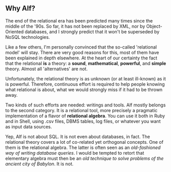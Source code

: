 ## Why Alf?

The end of the relational era has been predicted many times since the middle of the '90s. So far, it has not been replaced by XML, nor by Object-Oriented databases, and I strongly predict that it won't be superseded by NoSQL technologies. 

Like a few others, I'm personally convinced that the so-called 'relational model' will stay. There are very good reasons for this, most of them have been explained in depth elsewhere. At the heart of our certainty the fact that the relational **is** a theory: a **sound**, **mathematical**, **powerful**, and **simple** theory. Almost all 'alternatives' are not.

Unfortunately, the relational theory is as unknown (or at least ill-known) as it is powerful. Therefore, continuous effort is required to help people knowing what relational is about, what we would strongly miss if it had to be thrown away.

Two kinds of such efforts are needed: writings and tools. Alf mostly belongs to the second category. It is a relational tool, more precisely a pragmatic implementation of a flavor of **relational algebra**. You can use it both in Ruby and in Shell, using .csv files, DBMS tables, log files, or whatever you want as input data sources.

Yep, Alf is not about SQL. It is not even about databases, in fact. The relational theory covers a lot of co-related yet orthogonal concepts. One of them is the relational algebra. The latter is often seen as an _old-fashioned way of writing database queries_. I would be tempted to retort that elementary algebra must then be an _old technique to solve problems of the ancient city of Babylon_. It is not.
